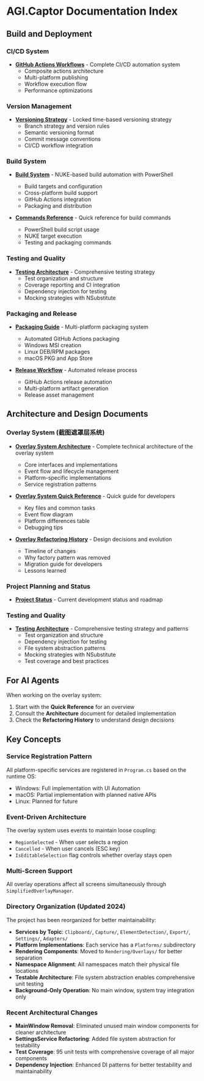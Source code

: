 # AGI.Captor Documentation Index

## Build and Deployment

### CI/CD System
- **[GitHub Actions Workflows](../.github/README.md)** - Complete CI/CD automation system
  - Composite actions architecture
  - Multi-platform publishing
  - Workflow execution flow
  - Performance optimizations

### Version Management
- **[Versioning Strategy](versioning-strategy.md)** - Locked time-based versioning strategy
  - Branch strategy and version rules
  - Semantic versioning format
  - Commit message conventions
  - CI/CD workflow integration

### Build System
- **[Build System](build-system.md)** - NUKE-based build automation with PowerShell
  - Build targets and configuration
  - Cross-platform build support
  - GitHub Actions integration
  - Packaging and distribution

- **[Commands Reference](commands-reference.md)** - Quick reference for build commands
  - PowerShell build script usage
  - NUKE target execution
  - Testing and packaging commands

### Testing and Quality
- **[Testing Architecture](testing-architecture.md)** - Comprehensive testing strategy
  - Test organization and structure
  - Coverage reporting and CI integration
  - Dependency injection for testing
  - Mocking strategies with NSubstitute

### Packaging and Release
- **[Packaging Guide](packaging-guide.md)** - Multi-platform packaging system
  - Automated GitHub Actions packaging
  - Windows MSI creation
  - Linux DEB/RPM packages
  - macOS PKG and App Store
  
- **[Release Workflow](release-workflow.md)** - Automated release process
  - GitHub Actions release automation
  - Multi-platform artifact generation
  - Release asset management

## Architecture and Design Documents

### Overlay System (截图遮罩层系统)
- **[Overlay System Architecture](overlay-system-architecture.md)** - Complete technical architecture of the overlay system
  - Core interfaces and implementations
  - Event flow and lifecycle management
  - Platform-specific implementations
  - Service registration patterns

- **[Overlay System Quick Reference](overlay-system-quick-reference.md)** - Quick guide for developers
  - Key files and common tasks
  - Event flow diagram
  - Platform differences table
  - Debugging tips

- **[Overlay Refactoring History](overlay-refactoring-history.md)** - Design decisions and evolution
  - Timeline of changes
  - Why factory pattern was removed
  - Migration guide for developers
  - Lessons learned

### Project Planning and Status
- **[Project Status](project-status.md)** - Current development status and roadmap

### Testing and Quality
- **[Testing Architecture](testing-architecture.md)** - Comprehensive testing strategy and patterns
  - Test organization and structure
  - Dependency injection for testing
  - File system abstraction patterns
  - Mocking strategies with NSubstitute
  - Test coverage and best practices

## For AI Agents

When working on the overlay system:
1. Start with the **Quick Reference** for an overview
2. Consult the **Architecture** document for detailed implementation
3. Check the **Refactoring History** to understand design decisions

## Key Concepts

### Service Registration Pattern
All platform-specific services are registered in `Program.cs` based on the runtime OS:
- Windows: Full implementation with UI Automation
- macOS: Partial implementation with planned native APIs
- Linux: Planned for future

### Event-Driven Architecture
The overlay system uses events to maintain loose coupling:
- `RegionSelected` - When user selects a region
- `Cancelled` - When user cancels (ESC key)
- `IsEditableSelection` flag controls whether overlay stays open

### Multi-Screen Support
All overlay operations affect all screens simultaneously through `SimplifiedOverlayManager`.

### Directory Organization (Updated 2024)
The project has been reorganized for better maintainability:
- **Services by Topic**: `Clipboard/`, `Capture/`, `ElementDetection/`, `Export/`, `Settings/`, `Adapters/`
- **Platform Implementations**: Each service has a `Platforms/` subdirectory
- **Rendering Components**: Moved to `Rendering/Overlays/` for better separation
- **Namespace Alignment**: All namespaces match their physical file locations
- **Testable Architecture**: File system abstraction enables comprehensive unit testing
- **Background-Only Operation**: No main window, system tray integration only

### Recent Architectural Changes
- **MainWindow Removal**: Eliminated unused main window components for cleaner architecture
- **SettingsService Refactoring**: Added file system abstraction for testability
- **Test Coverage**: 95 unit tests with comprehensive coverage of all major components
- **Dependency Injection**: Enhanced DI patterns for better testability and maintainability
